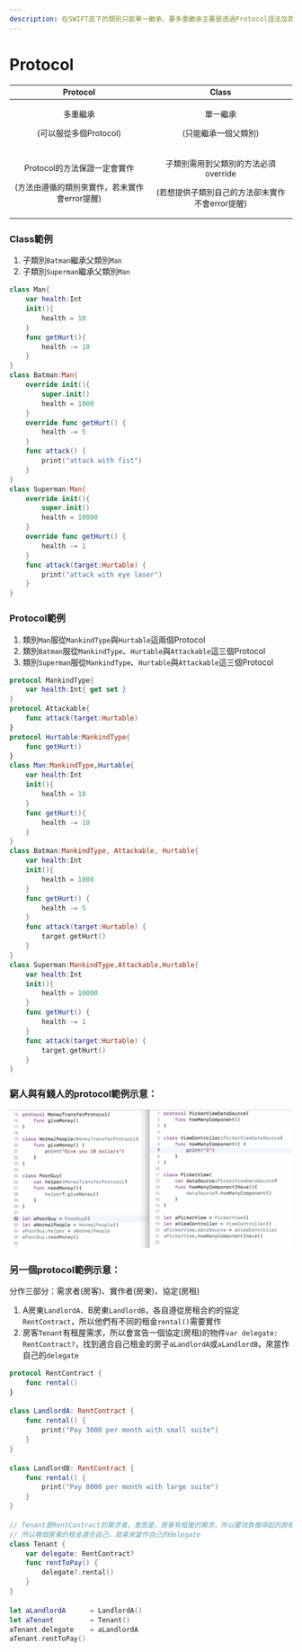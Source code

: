 ```yaml
---
description: 在SWIFT底下的類別只能單一繼承，要多重繼承主要是透過Protocol語法及其操作來達成。以下使用兩個範例來介紹Protocol與Class的差異。
---
```


# Protocol

<table>
  <thead>
    <tr>
      <th style="text-align:center"><b>Protocol</b>
      </th>
      <th style="text-align:center"><b>Class</b>
      </th>
    </tr>
  </thead>
  <tbody>
    <tr>
      <td style="text-align:center">
        <p>&#x591A;&#x91CD;&#x7E7C;&#x627F;</p>
        <p>(&#x53EF;&#x4EE5;&#x670D;&#x5F9E;&#x591A;&#x500B;Protocol)</p>
      </td>
      <td style="text-align:center">
        <p>&#x55AE;&#x4E00;&#x7E7C;&#x627F;</p>
        <p>(&#x53EA;&#x80FD;&#x7E7C;&#x627F;&#x4E00;&#x500B;&#x7236;&#x985E;&#x5225;)</p>
      </td>
    </tr>
    <tr>
      <td style="text-align:center">
        <p>Protocol&#x7684;&#x65B9;&#x6CD5;&#x4FDD;&#x8B49;&#x4E00;&#x5B9A;&#x6703;&#x5BE6;&#x4F5C;</p>
        <p>(&#x65B9;&#x6CD5;&#x7531;&#x9075;&#x5FAA;&#x7684;&#x985E;&#x5225;&#x4F86;&#x5BE6;&#x4F5C;&#xFF0C;&#x82E5;&#x672A;&#x5BE6;&#x4F5C;&#x6703;error&#x63D0;&#x9192;)</p>
      </td>
      <td style="text-align:center">
        <p>&#x5B50;&#x985E;&#x5225;&#x9700;&#x7528;&#x5230;&#x7236;&#x985E;&#x5225;&#x7684;&#x65B9;&#x6CD5;&#x5FC5;&#x9808;override</p>
        <p>(&#x82E5;&#x60F3;&#x63D0;&#x4F9B;&#x5B50;&#x985E;&#x5225;&#x81EA;&#x5DF1;&#x7684;&#x65B9;&#x6CD5;&#x537B;&#x672A;&#x5BE6;&#x4F5C;&#x4E0D;&#x6703;error&#x63D0;&#x9192;)</p>
      </td>
    </tr>
  </tbody>
</table>

### **Class範例**

1. 子類別`Batman`繼承父類別`Man`
2. 子類別`Superman`繼承父類別`Man`

```swift
class Man{
    var health:Int
    init(){
        health = 10
    }
    func getHurt(){
        health -= 10
    }
}
class Batman:Man{
    override init(){
		super.init()
		health = 1000
    }
    override func getHurt() {
        health -= 5
    }
    func attack() {
        print("attack with fist")
    }
}
class Superman:Man{
    override init(){
        super.init()
        health = 10000
    }
    override func getHurt() {
        health -= 1
    }
    func attack(target:Hurtable) {
        print("attack with eye laser")
    }
}
```

### Protocol範例

1. 類別`Man`服從`MankindType`與`Hurtable`這兩個Protocol
2. 類別`Batman`服從`MankindType`、`Hurtable`與`Attackable`這三個Protocol
3. 類別`Superman`服從`MankindType`、`Hurtable`與`Attackable`這三個Protocol

```swift
protocol MankindType{
    var health:Int{ get set }
}
protocol Attackable{
    func attack(target:Hurtable)
}
protocol Hurtable:MankindType{
    func getHurt()
}
class Man:MankindType,Hurtable{
    var health:Int
    init(){
        health = 10
    }
    func getHurt(){
        health -= 10
    }
}
class Batman:MankindType, Attackable, Hurtable{
    var health:Int
    init(){
        health = 1000
    }
    func getHurt() {
        health -= 5
    }
    func attack(target:Hurtable) {
        target.getHurt()
    }
}
class Superman:MankindType,Attackable,Hurtable{
    var health:Int
    init(){   
        health = 10000
    }
    func getHurt() {
        health -= 1
    }
    func attack(target:Hurtable) {
        target.getHurt()
    }
}
```

### 窮人與有錢人的protocol範例示意：

![](../../.gitbook/assets/ying-mu-kuai-zhao-20190314-xia-wu-5.15.51.png)

### 另一個**protocol**範例示意：

分作三部分：需求者\(房客\)、實作者\(房東\)、協定\(房租\)

1. A房東`LandlordA`、B房東`LandlordB`，各自遵從房租合約的協定`RentContract`，所以他們有不同的租金`rental()`需要實作
2. 房客`Tenant`有租屋需求，所以會宣告一個協定\(房租\)的物件`var delegate: RentContract?`，找到適合自己租金的房子`aLandlordA`或`aLandlordB`，來當作自己的`delegate`

```swift
protocol RentContract {
    func rental()
}

class LandlordA: RentContract {
    func rental() {
        print("Pay 3000 per month with small suite")
    }
}

class LandlordB: RentContract {
    func rental() {
        print("Pay 8000 per month with large suite")
    }
}

// Tenant是RentContract的需求者。意思是，房客有租屋的需求，所以要找負擔得起的房租
// 所以哪個房東的租金適合自己，就拿來當作自己的delegate
class Tenant {
    var delegate: RentContract?
    func rentToPay() {
        delegate?.rental()
    }
}

let aLandlordA      = LandlordA()
let aTenant         = Tenant()
aTenant.delegate    = aLandlordA
aTenant.rentToPay()
```

